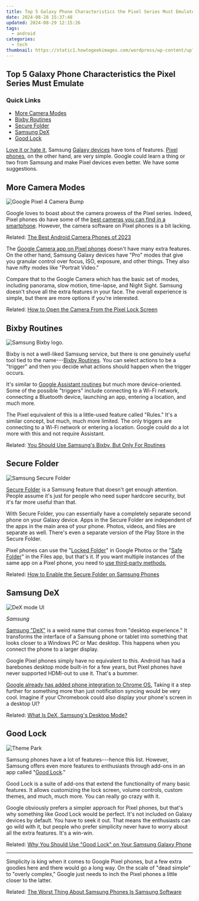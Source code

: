 ```yaml
---
title: Top 5 Galaxy Phone Characteristics the Pixel Series Must Emulate
date: 2024-08-28 15:37:48
updated: 2024-08-29 12:15:26
tags:
  - android
categories:
  - tech
thumbnail: https://static1.howtogeekimages.com/wordpress/wp-content/uploads/2022/05/Google-Pixel-6.jpg
---
```


## Top 5 Galaxy Phone Characteristics the Pixel Series Must Emulate

### Quick Links

* [More Camera Modes](https://screen-activity-recording.techidaily.com/new-in-2024-from-broadcasts-to-bitstreams-online-recording-for-professionals/)
* [Bixby Routines](https://tiktok-clips.techidaily.com/mastering-your-viewing-pace-with-snapchat-videos/)
* [Secure Folder](https://instagram-clips.techidaily.com/2024-approved-discover-the-perfect-moment-timing-your-insta-posts/)
* [Samsung DeX](https://howto.techidaily.com/why-does-my-samsung-galaxy-z-fold-5-keep-turning-off-by-itself-6-fixes-are-here-drfone-by-drfone-fix-android-problems-fix-android-problems/)
* [Good Lock](https://driver-error.techidaily.com/mastering-directx-9-startup-in-minimal-steps/)

[Love it or hate it](https://extra-guidance.techidaily.com/playback-issues-resolving-video-not-showing-sony-a6400-for-2024/), Samsung [Galaxy devices](https://instagram-clips.techidaily.com/new-connecting-consciously-with-content-craftsmen-of-your-realm-for-2024/) have tons of features. [Pixel phones](https://store.google.com/category/phones), on the other hand, are very simple. Google could learn a thing or two from Samsung and make Pixel devices even better. We have some suggestions.

##  More Camera Modes

![Google Pixel 4 Camera Bump](https://static1.howtogeekimages.com/wordpress/wp-content/uploads/2019/10/google-pixel-4-camera-bump.jpg) 

 Google loves to boast about the camera prowess of the Pixel series. Indeed, Pixel phones do have some of the [best cameras you can find in a smartphone](https://blog-min.techidaily.com/how-to-restore-deleted-infinix-hot-30-5g-pictures-an-easy-method-explained-by-fonelab-android-recover-pictures/). However, the camera software on Pixel phones is a bit lacking.

Related: [The Best Android Camera Phones of 2023](https://blog-min.techidaily.com/how-to-restore-deleted-infinix-hot-30-5g-pictures-an-easy-method-explained-by-fonelab-android-recover-pictures/) 

 The [Google Camera app on Pixel phones](https://some-skills.techidaily.com/transforming-single-frames-into-motion-narratives-for-2024/) doesn't have many extra features. On the other hand, Samsung Galaxy devices have "Pro" modes that give you granular control over focus, ISO, exposure, and other things. They also have nifty modes like "Portrait Video."

 Compare that to the Google Camera which has the basic set of modes, including panorama, slow motion, time-lapse, and Night Sight. Samsung doesn't shove all the extra features in your face. The overall experience is simple, but there are more options if you're interested.

Related: [How to Open the Camera From the Pixel Lock Screen](https://some-skills.techidaily.com/transforming-single-frames-into-motion-narratives-for-2024/) 

##  Bixby Routines

![Samsung Bixby logo.](https://static1.howtogeekimages.com/wordpress/wp-content/uploads/2021/10/Bixby-logo.png) 

 Bixby is not a well-liked Samsung service, but there is one genuinely useful tool tied to the name---[Bixby Routines](https://fox-helps.techidaily.com/new-in-2024-sleepy-sequences-examining-bedtime-story-video-adaptations/). You can select actions to be a "trigger" and then you decide what actions should happen when the trigger occurs.

 It's similar to [Google Assistant routines](https://discord-videos.techidaily.com/new-unraveling-the-creators-who-elevate-digital-expressions-for-2024/) but much more device-oriented. Some of the possible "triggers" include connecting to a Wi-Fi network, connecting a Bluetooth device, launching an app, entering a location, and much more.

 The Pixel equivalent of this is a little-used feature called "Rules." It's a similar concept, but much, much more limited. The only triggers are connecting to a Wi-Fi network or entering a location. Google could do a lot more with this and not require Assistant.

Related: [You Should Use Samsung's Bixby, But Only For Routines](https://fox-helps.techidaily.com/new-in-2024-sleepy-sequences-examining-bedtime-story-video-adaptations/) 

##  Secure Folder

![Samsung Secure Folder](https://static1.howtogeekimages.com/wordpress/wp-content/uploads/2020/01/Secure-Folder-Home.png) 

[Secure Folder](https://facebook-video-share.techidaily.com/updated-building-your-ultimate-youtube-music-list-step-by-step-guide-webmobile-for-2024/) is a Samsung feature that doesn't get enough attention. People assume it's just for people who need super hardcore security, but it's far more useful than that.

 With Secure Folder, you can essentially have a completely separate second phone on your Galaxy device. Apps in the Secure Folder are independent of the apps in the main area of your phone. Photos, videos, and files are separate as well. There's even a separate version of the Play Store in the Secure Folder.

 Pixel phones can use the "[Locked Folder](https://some-knowledge.techidaily.com/gigglegraphics-suite-for-2024/)" in Google Photos or the "[Safe Folder](https://android-location.techidaily.com/in-2024-fake-android-location-without-rooting-for-your-motorola-moto-e13-drfone-by-drfone-virtual/)" in the Files app, but that's it. If you want multiple instances of the same app on a Pixel phone, you need to [use third-party methods.](https://techtrends.techidaily.com/top-rated-affordable-beginners-guide-to-building-a-home-theater-system/) 

Related: [How to Enable the Secure Folder on Samsung Phones](https://facebook-video-share.techidaily.com/updated-building-your-ultimate-youtube-music-list-step-by-step-guide-webmobile-for-2024/) 

##  Samsung DeX

![DeX mode UI](https://static1.howtogeekimages.com/wordpress/wp-content/uploads/2021/02/2021-02-16_14-27-11.png) 

_Samsung_

[Samsung "DeX"](https://youtube-video-recordings.techidaily.com/earning-strategies-for-successful-youtube-shorts-what-you-need-and-how-much-in-2024/) is a weird name that comes from "desktop experience." It transforms the interface of a Samsung phone or tablet into something that looks closer to a Windows PC or Mac desktop. This happens when you connect the phone to a larger display.

 Google Pixel phones simply have no equivalent to this. Android has had a barebones desktop mode built-in for a few years, but Pixel phones have never supported HDMI-out to use it. That's a bummer.

[Google already has added phone integration to Chrome OS.](https://win11-tips.techidaily.com/guide-to-lowering-windows-acoustic-amplifiers/) Taking it a step further for something more than just notification syncing would be very cool. Imagine if your Chromebook could also display your phone's screen in a desktop UI?

Related: [What Is DeX, Samsung's Desktop Mode?](https://youtube-video-recordings.techidaily.com/earning-strategies-for-successful-youtube-shorts-what-you-need-and-how-much-in-2024/) 

##  Good Lock

![Theme Park](https://static1.howtogeekimages.com/wordpress/wp-content/uploads/2021/12/theme-park.png?trim=1,1&amp;bg-color=000&amp;pad=1,1) 

 Samsung phones have a lot of features---hence this list. However, Samsung offers even more features to enthusiasts through add-ons in an app called "[Good Lock](https://extra-skills.techidaily.com/in-2024-metaverse-mastery-rapidly-assemble-your-digital-self/)."

 Good Lock is a suite of add-ons that extend the functionality of many basic features. It allows customizing the lock screen, volume controls, custom themes, and much, much more. You can really go crazy with it.

 Google obviously prefers a simpler approach for Pixel phones, but that's why something like Good Lock would be perfect. It's not included on Galaxy devices by default. You have to seek it out. That means the enthusiasts can go wild with it, but people who prefer simplicity never have to worry about all the extra features. It's a win-win.

Related: [Why You Should Use "Good Lock" on Your Samsung Galaxy Phone](https://extra-skills.techidaily.com/in-2024-metaverse-mastery-rapidly-assemble-your-digital-self/) 

---

 Simplicity is king when it comes to Google Pixel phones, but a few extra goodies here and there would go a long way. On the scale of "dead simple" to "overly complex," Google just needs to inch the Pixel phones a little closer to the latter.

Related: [The Worst Thing About Samsung Phones Is Samsung Software](https://extra-guidance.techidaily.com/playback-issues-resolving-video-not-showing-sony-a6400-for-2024/)

<ins class="adsbygoogle"
     style="display:block"
     data-ad-format="autorelaxed"
     data-ad-client="ca-pub-7571918770474297"
     data-ad-slot="1223367746"></ins>



<ins class="adsbygoogle"
     style="display:block"
     data-ad-client="ca-pub-7571918770474297"
     data-ad-slot="8358498916"
     data-ad-format="auto"
     data-full-width-responsive="true"></ins>
